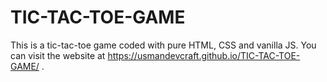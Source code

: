 # TIC-TAC-TOE-GAME
 This is a tic-tac-toe game coded with pure HTML, CSS and vanilla JS. You can visit the website at https://usmandevcraft.github.io/TIC-TAC-TOE-GAME/ .
